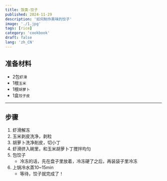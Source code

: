 ```yaml
---
title: 饭类-饺子
published: 2024-11-29
description: '如何制作美味的饺子'
image: './1.jpg'
tags: [rice]
category: 'cookbook'
draft: false
lang: 'zh_CN'
---
```


## 准备材料  
- 2包`虾滑`  
- 1根`玉米`  
- 1根`胡萝卜`  
- 1盒`饺子皮` 

***********

## 步骤  
1. 虾滑解冻  
2. 玉米剥皮洗净，剥粒  
3. 胡萝卜洗净削皮，切小丁   
4. 虾滑挤入碗里，和玉米胡萝卜丁搅拌均匀  
5. 包饺子  
    - 冷冻的话，先在盘子里放着，冷冻硬了之后，再装袋子里冷冻  
6. 上锅冷水蒸10~15min  
    - 等待，饺子就完成了！  

